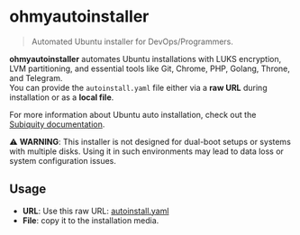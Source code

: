 # ohmyautoinstaller

> Automated Ubuntu installer for DevOps/Programmers.

**ohmyautoinstaller** automates Ubuntu installations with LUKS encryption, LVM partitioning, and essential tools like Git, Chrome, PHP, Golang, Throne, and Telegram.  
You can provide the `autoinstall.yaml` file either via a **raw URL** during installation or as a **local file**.

For more information about Ubuntu auto installation, check out the [Subiquity documentation](https://canonical-subiquity.readthedocs-hosted.com/en/latest/intro-to-autoinstall.html).

⚠️ **WARNING**: This installer is not designed for dual-boot setups or systems with multiple disks. Using it in such environments may lead to data loss or system configuration issues.

## Usage
- **URL**: Use this raw URL: [autoinstall.yaml](https://raw.githubusercontent.com/ohmydevops/ohmyautoinstaller/refs/heads/master/autoinstall.yaml)
- **File**: copy it to the installation media.